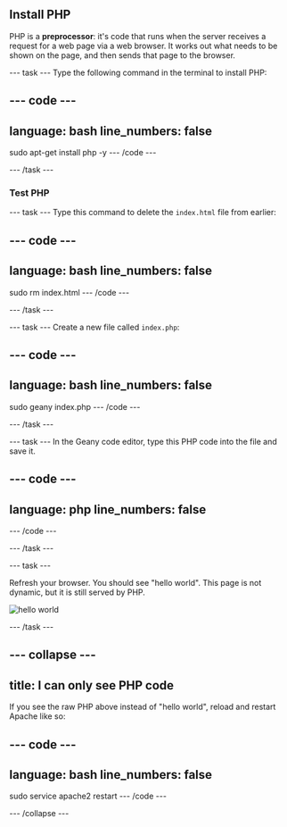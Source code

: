 ## Install PHP

PHP is a **preprocessor**: it's code that runs when the server receives a request for a web page via a web browser. It works out what needs to be shown on the page, and then sends that page to the browser. 

--- task ---
Type the following command in the terminal to install PHP:

--- code ---
---
language: bash
line_numbers: false
---
sudo apt-get install php -y
--- /code ---

--- /task ---

### Test PHP

--- task ---
Type this command to delete the `index.html` file from earlier:

--- code ---
---
language: bash
line_numbers: false
---
sudo rm index.html
--- /code ---

--- /task ---

--- task ---
Create a new file called `index.php`:

--- code ---
---
language: bash
line_numbers: false
---
sudo geany index.php
--- /code ---

--- /task ---

--- task ---
In the Geany code editor, type this PHP code into the file and save it.

--- code ---
---
language: php
line_numbers: false
---
<?php echo "hello world"; ?>
--- /code ---

--- /task ---

--- task ---

Refresh your browser. You should see "hello world". This page is not dynamic, but it is still served by PHP.

![hello world](images/apache-hello-world.png)

--- /task ---


--- collapse ---
---
title: I can only see PHP code
---
If you see the raw PHP above instead of "hello world", reload and restart Apache like so:

--- code ---
---
language: bash
line_numbers: false
---
sudo service apache2 restart
--- /code ---

--- /collapse ---

